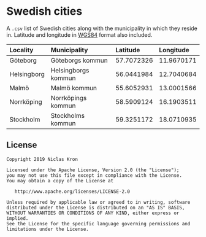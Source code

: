 # Swedish cities
A `.csv` list of Swedish cities along with the municipality in which they reside in. Latitude and longitude in [WGS84](https://en.wikipedia.org/wiki/World_Geodetic_System#A_new_World_Geodetic_System:_WGS_84) format also included.

| Locality | Municipality | Latitude | Longitude |
|:------------- |:------------- |:----- |:----- |
| Göteborg | Göteborgs kommun | 57.7072326 | 11.9670171 |
| Helsingborg | Helsingborgs kommun | 56.0441984 | 12.7040684 |
| Malmö | Malmö kommun | 55.6052931 | 13.0001566 |
| Norrköping | Norrköpings kommun | 58.5909124 | 16.1903511 |
| Stockholm | Stockholms kommun | 59.3251172 | 18.0710935 |

## License

	Copyright 2019 Niclas Kron

	Licensed under the Apache License, Version 2.0 (the "License");
	you may not use this file except in compliance with the License.
	You may obtain a copy of the License at

	   http://www.apache.org/licenses/LICENSE-2.0

	Unless required by applicable law or agreed to in writing, software
	distributed under the License is distributed on an "AS IS" BASIS,
	WITHOUT WARRANTIES OR CONDITIONS OF ANY KIND, either express or implied.
	See the License for the specific language governing permissions and
	limitations under the License.
